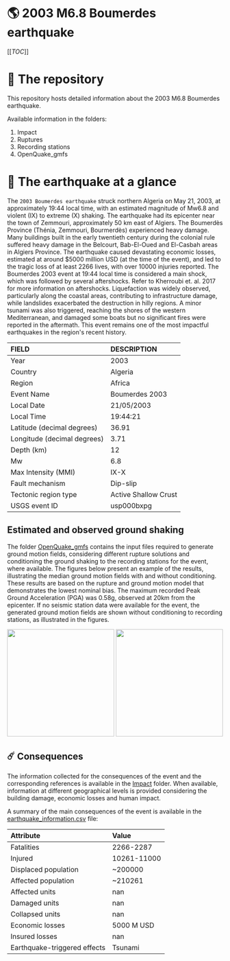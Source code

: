# 🌎 2003 M6.8 Boumerdes earthquake

[[_TOC_]]

# 📂 The repository

This repository hosts detailed information about the 2003 M6.8 Boumerdes earthquake.

Available information in the folders:

1. Impact
2. Ruptures
3. Recording stations
4. OpenQuake_gmfs


# 🚀 The earthquake at a glance

The `2003 Boumerdes earthquake` struck northern Algeria on May 21, 2003, at approximately 19:44 local time, with an estimated magnitude of Mw6.8 and violent (IX) to extreme (X) shaking. The earthquake had its epicenter near the town of Zemmouri, approximately 50 km east of Algiers. The Boumerdès Province (Thénia, Zemmouri, Bourmerdès) experienced heavy damage. Many buildings built in the early twentieth century during the colonial rule suffered heavy damage in the Belcourt, Bab-El-Oued and El-Casbah areas in Algiers Province. The earthquake caused devastating economic losses, estimated at around $5000 million USD (at the time of the event), and led to the tragic loss of at least 2266 lives, with over 10000 injuries reported. The Boumerdes 2003 event at 19:44 local time is considered a main shock, which was followed by several aftershocks. Refer to Kherroubi et. al. 2017 for more information on aftershocks. Liquefaction was widely observed, particularly along the coastal areas, contributing to infrastructure damage, while landslides exacerbated the destruction in hilly regions. A minor tsunami was also triggered, reaching the shores of the western Mediterranean, and damaged some boats but no significant fires were reported in the aftermath. This event remains one of the most impactful earthquakes in the region's recent history.

| FIELD | DESCRIPTION |
|:-------|:-------------|
| Year | 2003 |
| Country | Algeria |
| Region | Africa |
| Event Name | Boumerdes 2003 |
| Local Date | 21/05/2003 |
| Local Time | 19:44:21 |
| Latitude (decimal degrees) | 36.91 |
| Longitude (decimal degrees) | 3.71 |
| Depth (km) | 12 |
| Mw | 6.8 |
| Max Intensity (MMI) | IX-X |
| Fault mechanism | Dip-slip |
| Tectonic region type | Active Shallow Crust |
| USGS event ID | usp000bxpg |

## Estimated and observed ground shaking

The folder [OpenQuake_gmfs](./OpenQuake_gmfs/) contains the input files required to generate ground motion fields, considering different rupture solutions and conditioning the ground shaking to the recording stations for the event, where available. The figures below present an example of the results, illustrating the median ground motion fields with and without conditioning. These results are based on the rupture and ground motion model that demonstrates the lowest nominal bias. The maximum recorded Peak Ground Acceleration (PGA) was 0.58g, observed at 20km from the epicenter. If no seismic station data were available for the event, the generated ground motion fields are shown without conditioning to recording stations, as illustrated in the figures.

<p align="center">
  <img src="./4_OpenQuake_gmfs/median_gmf_stations_none.png" height="250">
  <img src="./4_OpenQuake_gmfs/median_gmf_stations_seismic.png" height="250">
</p>

## ☄️ Consequences

The information collected for the consequences of the event and the corresponding references is available in the [Impact](./Impact) folder. When available, information at different geographical levels is provided considering the building damage, economic losses and human impact.

A summary of the main consequences of the event is available in the [earthquake_information.csv](./earthquake_information.csv) file:

| Attribute | Value |
|:-------|:-------------|
| Fatalities | 2266-2287 |
| Injured | 10261-11000 |
| Displaced population | ~200000 |
| Affected population | ~210261 |
| Affected units | nan |
| Damaged units | nan |
| Collapsed units | nan |
| Economic losses | 5000 M USD |
| Insured losses | nan |
| Earthquake-triggered effects | Tsunami |
